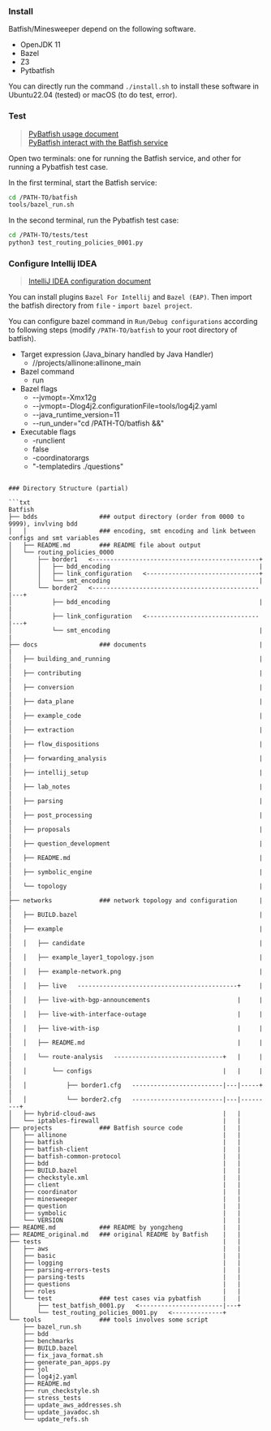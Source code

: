 ### <b>Install</b>

Batfish/Minesweeper depend on the following software.

* OpenJDK 11
* Bazel
* Z3
* Pytbatfish

You can directly run the command `./install.sh` to install these software in Ubuntu22.04 (tested) or macOS (to do test, error).

### <b>Test</b>

> [PyBatfish usage document](https://pybatfish.readthedocs.io/en/latest/getting_started.html) <br>
> [PyBatfish interact with the Batfish service](https://pybatfish.readthedocs.io/en/latest/notebooks/interacting.html#)

Open two terminals: one for running the Batfish service, and other for running a Pybatfish test case.

In the first terminal, start the Batfish service:
```sh
cd /PATH-TO/batfish
tools/bazel_run.sh
```

In the second terminal, run the Pybatfish test case:
```sh
cd /PATH-TO/tests/test
python3 test_routing_policies_0001.py
```

### <b>Configure Intellij IDEA</b>

> [IntelliJ IDEA configuration document](https://github.com/batfish/batfish/tree/master/docs/intellij_setup)

You can install plugins `Bazel For Intellij` and `Bazel (EAP)`. Then import the batfish directory from `file` - `import bazel project`.

You can configure bazel command in `Run/Debug configurations` according to following steps (modify `/PATH-TO/batfish` to your root directory of batfish).

* Target expression (Java\_binary handled by Java Handler)
    - //projects/allinone:allinone\_main
* Bazel command
    - run
* Bazel flags
    - --jvmopt=-Xmx12g
    - --jvmopt=-Dlog4j2.configurationFile=tools/log4j2.yaml
    - --java\_runtime\_version=11
    - --run\_under="cd /PATH-TO/batfish &&"
* Executable flags
    - -runclient
    - false
    - -coordinatorargs
    - "-templatedirs ./questions"
```

### Directory Structure (partial)

```txt
Batfish
├── bdds                 ### output directory (order from 0000 to 9999), invlving bdd
│   │                    ### encoding, smt encoding and link between configs and smt variables
│   ├── README.md        ### README file about output
│   └── routing_policies_0000
│       ├── border1   <----------------------------------------------+
│       │   ├── bdd_encoding                                         |
│       │   ├── link_configuration   <-------------------------------+ 
│       │   └── smt_encoding                                         |
│       └── border2   <----------------------------------------------|---+
│           ├── bdd_encoding                                         |   |
│           ├── link_configuration   <-------------------------------|---+
│           └── smt_encoding                                         |   |
├── docs                 ### documents                               |   |
│   ├── building_and_running                                         |   |
│   ├── contributing                                                 |   |
│   ├── conversion                                                   |   |
│   ├── data_plane                                                   |   |
│   ├── example_code                                                 |   |
│   ├── extraction                                                   |   |
│   ├── flow_dispositions                                            |   |
│   ├── forwarding_analysis                                          |   |
│   ├── intellij_setup                                               |   |
│   ├── lab_notes                                                    |   |
│   ├── parsing                                                      |   |
│   ├── post_processing                                              |   |
│   ├── proposals                                                    |   |
│   ├── question_development                                         |   |
│   ├── README.md                                                    |   |
│   ├── symbolic_engine                                              |   |
│   └── topology                                                     |   |
├── networks             ### network topology and configuration      |   |
│   ├── BUILD.bazel                                                  |   |
│   ├── example                                                      |   |
│   │   ├── candidate                                                |   |
│   │   ├── example_layer1_topology.json                             |   |
│   │   ├── example-network.png                                      |   |
│   │   ├── live   --------------------------------------------+     |   |
│   │   ├── live-with-bgp-announcements                        |     |   |
│   │   ├── live-with-interface-outage                         |     |   |
│   │   ├── live-with-isp                                      |     |   |
│   │   ├── README.md                                          |     |   |
│   │   └── route-analysis   ------------------------------+   |     |   |
│   │       └── configs                                    |   |     |   |
│   │           ├── border1.cfg   -------------------------|---|-----+   |
│   │           └── border2.cfg   -------------------------|---|---------+
│   ├── hybrid-cloud-aws                                   |   |
│   └── iptables-firewall                                  |   |
├── projects             ### Batfish source code           |   |
│   ├── allinone                                           |   |
│   ├── batfish                                            |   |
│   ├── batfish-client                                     |   |
│   ├── batfish-common-protocol                            |   |
│   ├── bdd                                                |   |
│   ├── BUILD.bazel                                        |   |
│   ├── checkstyle.xml                                     |   |
│   ├── client                                             |   |
│   ├── coordinator                                        |   |
│   ├── minesweeper                                        |   |
│   ├── question                                           |   |
│   ├── symbolic                                           |   |
│   └── VERSION                                            |   |
├── README.md            ### README by yongzheng           |   |
├── README_original.md   ### original README by Batfish    |   |
├── tests                                                  |   |
│   ├── aws                                                |   |
│   ├── basic                                              |   |
│   ├── logging                                            |   |
│   ├── parsing-errors-tests                               |   |
│   ├── parsing-tests                                      |   |
│   ├── questions                                          |   |
│   ├── roles                                              |   |
│   └── test             ### test cases via pybatfish      |   |
│       ├── test_batfish_0001.py   <-----------------------|---+
│       └── test_routing_policies_0001.py   <--------------+
└── tools                ### tools involves some script
    ├── bazel_run.sh
    ├── bdd
    ├── benchmarks
    ├── BUILD.bazel
    ├── fix_java_format.sh
    ├── generate_pan_apps.py
    ├── jol
    ├── log4j2.yaml
    ├── README.md
    ├── run_checkstyle.sh
    ├── stress_tests
    ├── update_aws_addresses.sh
    ├── update_javadoc.sh
    └── update_refs.sh
```
